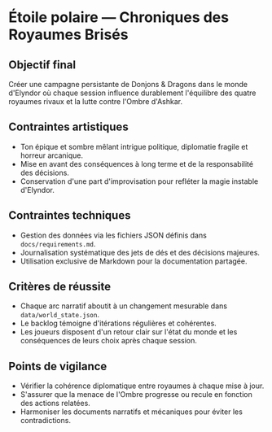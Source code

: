 # Étoile polaire — Chroniques des Royaumes Brisés

## Objectif final
Créer une campagne persistante de Donjons & Dragons dans le monde d'Elyndor où chaque session influence durablement l'équilibre des quatre royaumes rivaux et la lutte contre l'Ombre d'Ashkar.

## Contraintes artistiques
- Ton épique et sombre mêlant intrigue politique, diplomatie fragile et horreur arcanique.
- Mise en avant des conséquences à long terme et de la responsabilité des décisions.
- Conservation d'une part d'improvisation pour refléter la magie instable d'Elyndor.

## Contraintes techniques
- Gestion des données via les fichiers JSON définis dans `docs/requirements.md`.
- Journalisation systématique des jets de dés et des décisions majeures.
- Utilisation exclusive de Markdown pour la documentation partagée.

## Critères de réussite
- Chaque arc narratif aboutit à un changement mesurable dans `data/world_state.json`.
- Le backlog témoigne d'itérations régulières et cohérentes.
- Les joueurs disposent d'un retour clair sur l'état du monde et les conséquences de leurs choix après chaque session.

## Points de vigilance
- Vérifier la cohérence diplomatique entre royaumes à chaque mise à jour.
- S'assurer que la menace de l'Ombre progresse ou recule en fonction des actions relatées.
- Harmoniser les documents narratifs et mécaniques pour éviter les contradictions.
